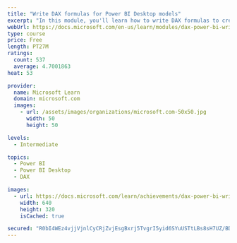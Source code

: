 ```yaml
---
title: "Write DAX formulas for Power BI Desktop models"
excerpt: "In this module, you'll learn how to write DAX formulas to create calculated tables, calculated columns, and measures, which are different types of model calculations. Additionally, you'll learn how to write and format DAX formulas, which consist of expressions that use functions, operators, references to model objects, constants, and variables."
webUrl: https://docs.microsoft.com/en-us/learn/modules/dax-power-bi-write-formulas/
type: course
price: Free
length: PT27M
ratings:
  count: 537
  average: 4.7001863
heat: 53

provider:
  name: Microsoft Learn
  domain: microsoft.com
  images:
    - url: /assets/images/organizations/microsoft.com-50x50.jpg
      width: 50
      height: 50

levels:
  - Intermediate

topics:
  - Power BI
  - Power BI Desktop
  - DAX

images:
  - url: https://docs.microsoft.com/learn/achievements/dax-power-bi-write-formulas-social.png
    width: 640
    height: 320
    isCached: true

secured: "R0bI4WEz4vjjVjnlCyCRjZvjEsgBxrj5TvgrI5yid6SYuUSTtLBs8sH7UZ/BDZTce8r+HEqhc260fweSva5NagwVkkvRUlkYbuE1Q6KO8dZG2oX2qoc+WZRfyzYSAuAgI7BLSd0Kno8S/kGDzTFYeYYcvdWf0sdQfc3g28gr0V5CLusbEr556+VNSLfIwFUsMP8ErP/Y4lETvGu5p5IWrUbiaYo2bQoPF/uryWpEiw5aiOCzMNYPAHXYNueEY9swHbwGgSgnW1Ud/Zt3xpzai3hkVhI7S1v85Q0HF7+uzGK2YAlcbnKZMul03dDwSL/0seghfktiudGxxCbgjmRDrkHyGj0UEtS2W61LjsetgCigOrpo1lC8gRIIswcM3Pqs10/ZgM61r8GoDE+8iL7IFaahe4uwsjsPWhPwmpuuU1c=;8+fI7TKUWaNWFBSy/FlNwg=="
---
```


